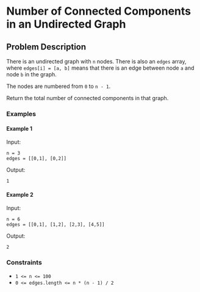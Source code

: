 # Number of Connected Components in an Undirected Graph

## Problem Description

There is an undirected graph with `n` nodes. There is also an `edges` array, where `edges[i] = [a, b]` means that there is an edge between node `a` and node `b` in the graph.

The nodes are numbered from `0` to `n - 1`.

Return the total number of connected components in that graph.

### Examples

#### Example 1
Input:
```
n = 3
edges = [[0,1], [0,2]]
```
Output:
```
1
```

#### Example 2
Input:
```
n = 6
edges = [[0,1], [1,2], [2,3], [4,5]]
```
Output:
```
2
```

### Constraints
- `1 <= n <= 100`
- `0 <= edges.length <= n * (n - 1) / 2`
